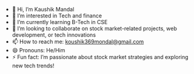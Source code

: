 - 👋 Hi, I’m Kaushik Mandal
- 👀 I’m interested in Tech and finance
- 🌱 I’m currently learning B-Tech in CSE
- 💞️ I’m looking to collaborate on stock market-related projects, web development, or tech innovations
- 📫 How to reach me: koushik369mondal@gmail.com
- 😄 Pronouns: He/Him
- ⚡ Fun fact: I’m passionate about stock market strategies and exploring new tech trends!

<!---
koushik369mondal/koushik369mondal is a ✨ special ✨ repository because its `README.md` (this file) appears on your GitHub profile.
You can click the Preview link to take a look at your changes.
--->
